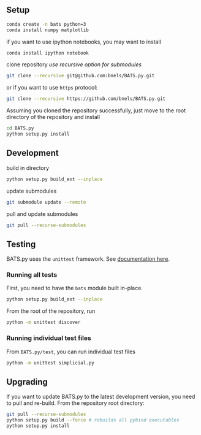 ## Setup

```bash
conda create -n bats python=3
conda install numpy matplotlib
```

if you want to use ipython notebooks, you may want to install
```bash
conda install ipython notebook
```

clone repository *use recursive option for submodules*
```bash
git clone --recursive git@github.com:bnels/BATS.py.git
```
or if you want to use `https` protocol:
```bash
git clone --recursive https://github.com/bnels/BATS.py.git
```

Assuming you cloned the repository successfully, just move to the root directory of the repository and install
```bash
cd BATS.py
python setup.py install
```


## Development

build in directory
```bash
python setup.py build_ext --inplace
```

update submodules
```bash
git submodule update --remote
```

pull and update submodules
```bash
git pull --recurse-submodules
```

## Testing

BATS.py uses the `unittest` framework. See [documentation here](https://docs.python.org/3.8/library/unittest.html).

### Running all tests

First, you need to have the `bats` module built in-place.
```bash
python setup.py build_ext --inplace
```

From the root of the repository, run
```bash
python -m unittest discover
```

### Running individual test files

From `BATS.py/test`, you can run individual test files
```bash
python -m unittest simplicial.py
```

## Upgrading

If you want to update BATS.py to the latest development version, you need to pull and re-build.
From the repository root directory:
```bash
git pull --recurse-submodules
python setup.py build --force # rebuilds all pybind executables
python setup.py install
```
